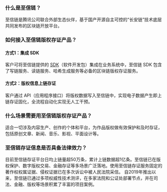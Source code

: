 ### 什么是至信链？			
至信链是腾讯公司联合外部生态伙伴，基于国产开源自主可控的“长安链”技术底层共同发布的区块链开放平台。

### 如何接入至信链版权存证产品？			
#### 方式1：集成 SDK
客户可将至信链提供的 [SDK](https://www.zxinchain.com/accessDocuments/#%E5%8F%91%E8%B5%B7%E6%95%B0%E5%AD%97%E7%89%88%E6%9D%83%E5%AD%98%E8%AF%81%E8%AF%B7%E6%B1%82)（软件开发包）集成在业务系统中，至信链 SDK 包含了写链服务、读链服务、哈希生成服务等必备的区块链版权存证服务。



#### 方式2：版权信息上链存证
客户通过 API（应用程序接口）将版权数据写入至信链中，实现电子数据产生即上链存证固化，全流程自动化实现无人工干预。

### 什么场景需要用至信链版权存证产品？			
适合一切涉及内容生产、创作的个体和平台，为作品版权做有效保护和及时存证，包括原创文章、新闻、音乐、影视、平面设计等。

### 至信链存证信息是否具备法律效力？			
目前至信链存证平台日均上链量超50万条，累计上链数据超1亿条。至信链已在版权保护、数字版权交易、金融存证等多场景广泛落地。使用至信链存证服务固定的著作权权属证据、侵权证据已在多次诉讼中被人民法院采信。
自2019年推出以来，至信链已通过多项权威性技术测评，在多家法院和公证处部署节点，并在司法、金融、版权等场景积累了丰富的项目案例。

